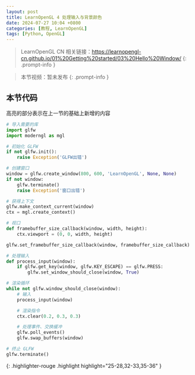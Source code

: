 ```yaml
---
layout: post
title: LearnOpenGL 4 处理输入与背景颜色
date: 2024-07-27 10:04 +0800
categories: [教程, LearnOpenGL]
tags: [Python, OpenGL]
---
```


> LearnOpenGL CN 相关链接：<https://learnopengl-cn.github.io/01%20Getting%20started/03%20Hello%20Window/>
{: .prompt-info }

> 本节视频：暂未发布
{: .prompt-info }

## 本节代码

高亮的部分表示在上一节的基础上新增的内容

```py
# 导入需要的库
import glfw
import moderngl as mgl

# 初始化 GLFW
if not glfw.init():
    raise Exception('GLFW出错')

# 创建窗口
window = glfw.create_window(800, 600, 'LearnOpenGL', None, None)
if not window:
    glfw.terminate()
    raise Exception('窗口出错')

# 获得上下文
glfw.make_context_current(window)
ctx = mgl.create_context()

# 视口
def framebuffer_size_callback(window, width, height):
    ctx.viewport = (0, 0, width, height)

glfw.set_framebuffer_size_callback(window, framebuffer_size_callback)

# 处理输入
def process_input(window):
    if glfw.get_key(window, glfw.KEY_ESCAPE) == glfw.PRESS:
        glfw.set_window_should_close(window, True)

# 渲染循环
while not glfw.window_should_close(window):
    # 输入
    process_input(window)

    # 渲染指令
    ctx.clear(0.2, 0.3, 0.3)

    # 处理事件、交换缓冲
    glfw.poll_events()
    glfw.swap_buffers(window)

# 终止 GLFW
glfw.terminate()
```
{: .highlighter-rouge .highlight highlight="25-28,32-33,35-36" }
